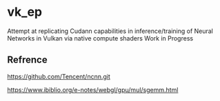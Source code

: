 # vk_ep
Attempt at replicating Cudann capabilities in inference/training of Neural Networks in Vulkan via native compute shaders
Work in Progress

## Refrence
https://github.com/Tencent/ncnn.git

https://www.ibiblio.org/e-notes/webgl/gpu/mul/sgemm.html
